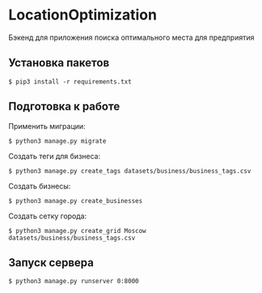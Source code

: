# LocationOptimization

Бэкенд для приложения поиска оптимального места для предприятия

## Установка пакетов

```shell
$ pip3 install -r requirements.txt
```

## Подготовка к работе

Применить миграции:

```shell
$ python3 manage.py migrate
```

Создать теги для бизнеса:

```shell
$ python3 manage.py create_tags datasets/business/business_tags.csv
```

Создать бизнесы:

```shell
$ python3 manage.py create_businesses
```

Создать сетку города:

```shell
$ python3 manage.py create_grid Moscow datasets/business/business_tags.csv
```

## Запуск сервера

```shell
$ python3 manage.py runserver 0:8000
```

